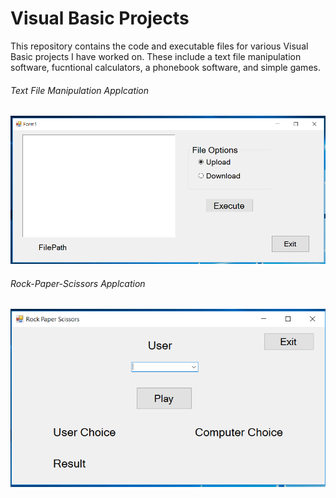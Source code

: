 # Visual Basic Projects

This repository contains the code and executable files for various Visual Basic projects I have worked on. These include a text file manipulation software, fucntional calculators, a phonebook software, and simple games.

###### Text File Manipulation Applcation
![File Manipulation Applcation](app_images/FileManipulationImg.PNG)

###### Rock-Paper-Scissors Applcation
![RPS Applcation](app_images/RPSImg.PNG)